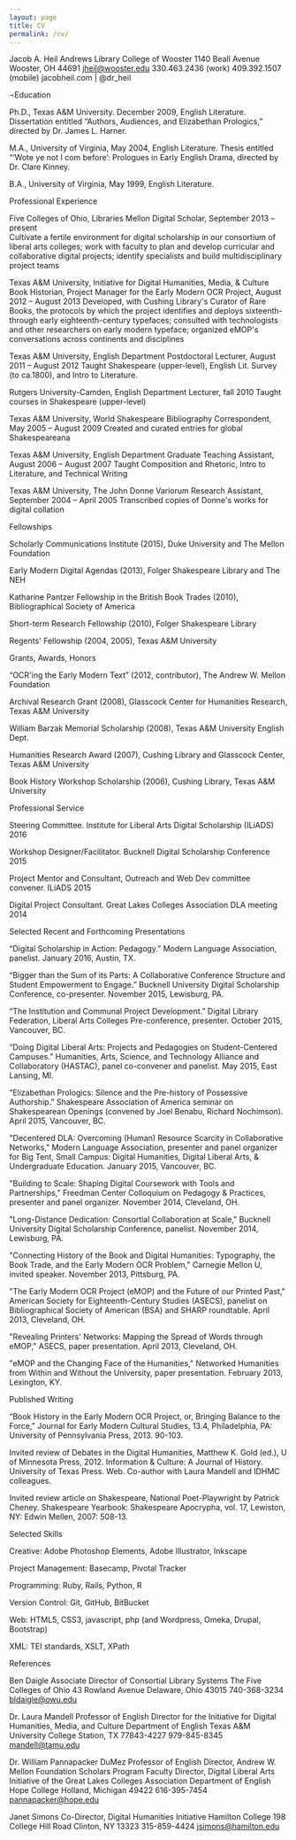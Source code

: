 ```yaml
---
layout: page
title: CV
permalink: /cv/
---
```


Jacob A. Heil
Andrews Library
College of Wooster
1140 Beall Avenue
Wooster, OH 44691
	jheil@wooster.edu
330.463.2436 (work)
409.392.1507 (mobile) 
jacobheil.com  |  @dr_heil

¬Education

Ph.D., Texas A&M University. December 2009, English Literature. Dissertation entitled “Authors, Audiences, and Elizabethan Prologics,” directed by Dr. James L. Harner.
 
M.A., University of Virginia, May 2004, English Literature. Thesis entitled “‘Wote ye not I com before’: Prologues in Early English Drama, directed by Dr. Clare Kinney.

B.A., University of Virginia, May 1999, English Literature.

Professional Experience

Five Colleges of Ohio, Libraries 
Mellon Digital Scholar, September 2013 – present	
Cultivate a fertile environment for digital scholarship in our consortium of liberal arts colleges; work with faculty to plan and develop curricular and collaborative digital projects; identify specialists and build multidisciplinary project teams

Texas A&M University, Initiative for Digital Humanities, Media, & Culture 
Book Historian, Project Manager for the Early Modern OCR Project, August 2012 – August 2013
Developed, with Cushing Library's Curator of Rare Books, the protocols by which the project identifies and deploys sixteenth- through early eighteenth-century typefaces; consulted with technologists and other researchers on early modern typeface; organized eMOP's conversations across continents and disciplines 

Texas A&M University, English Department
Postdoctoral Lecturer, August 2011 – August 2012
Taught Shakespeare (upper-level), English Lit. Survey (to ca.1800), and Intro to Literature. 

Rutgers University-Camden, English Department 
Lecturer, fall 2010
Taught courses in Shakespeare (upper-level)

Texas A&M University, World Shakespeare Bibliography
Correspondent, May 2005 – August 2009
Created and curated entries for global Shakespeareana  

Texas A&M University, English Department
Graduate Teaching Assistant, August 2006 – August 2007
Taught Composition and Rhetoric, Intro to Literature, and Technical Writing

Texas A&M University, The John Donne Variorum
Research Assistant, September 2004 – April 2005
Transcribed copies of Donne's works for digital collation

Fellowships

Scholarly Communications Institute (2015), Duke University and The Mellon Foundation

Early Modern Digital Agendas (2013), Folger Shakespeare Library and The NEH

Katharine Pantzer Fellowship in the British Book Trades (2010), Bibliographical Society of America

Short-term Research Fellowship (2010), Folger Shakespeare Library

Regents' Fellowship (2004, 2005), Texas A&M University

Grants, Awards, Honors

“OCR'ing the Early Modern Text” (2012, contributor), The Andrew W. Mellon Foundation 

Archival Research Grant (2008), Glasscock Center for Humanities Research, Texas A&M University

William Barzak Memorial Scholarship (2008), Texas A&M University English Dept.

Humanities Research Award (2007), Cushing Library and Glasscock Center, Texas A&M University

Book History Workshop Scholarship (2006), Cushing Library, Texas A&M University

Professional Service

Steering Committee. Institute for Liberal Arts Digital Scholarship (ILiADS) 2016

Workshop Designer/Facilitator. Bucknell Digital Scholarship Conference 2015

Project Mentor and Consultant, Outreach and Web Dev committee convener. ILiADS 2015

Digital Project Consultant. Great Lakes Colleges Association DLA meeting 2014

Selected Recent and Forthcoming Presentations

“Digital Scholarship in Action: Pedagogy.” Modern Language Association, panelist. January 2016, Austin, TX. 

“Bigger than the Sum of its Parts: A Collaborative Conference Structure and Student Empowerment to Engage.” Bucknell University Digital Scholarship Conference, co-presenter. November 2015, Lewisburg, PA. 

“The Institution and Communal Project Development.” Digital Library Federation, Liberal Arts Colleges Pre-conference, presenter. October 2015, Vancouver, BC. 

 “Doing Digital Liberal Arts: Projects and Pedagogies on Student-Centered Campuses.” Humanities, Arts, Science, and Technology Alliance and Collaboratory (HASTAC), panel co-convener and panelist. May 2015, East Lansing, MI. 

“Elizabethan Prologics: Silence and the Pre-history of Possessive Authorship.” Shakespeare Association of America seminar on Shakespearean Openings (convened by Joel Benabu, Richard Nochimson). April 2015, Vancouver, BC. 

"Decentered DLA: Overcoming (Human) Resource Scarcity in Collaborative Networks," Modern Language Association, presenter and panel organizer for Big Tent, Small Campus: Digital Humanities, Digital Liberal Arts, & Undergraduate Education. January 2015, Vancouver, BC. 

"Building to Scale: Shaping Digital Coursework with Tools and Partnerships," Freedman Center Colloquium on Pedagogy & Practices, presenter and panel organizer. November 2014, Cleveland, OH. 

"Long-Distance Dedication: Consortial Collaboration at Scale," Bucknell University Digital Scholarship Conference, panelist. November 2014, Lewisburg, PA. 

"Connecting History of the Book and Digital Humanities: Typography, the Book Trade, and the Early Modern OCR Problem," Carnegie Mellon U, invited speaker. November 2013, Pittsburg, PA. 

"The Early Modern OCR Project (eMOP) and the Future of our Printed Past," American Society for Eighteenth-Century Studies (ASECS), panelist on Bibliographical Society of American (BSA) and SHARP roundtable. April 2013, Cleveland, OH.

"Revealing Printers' Networks: Mapping the Spread of Words through eMOP," ASECS, paper presentation. April 2013, Cleveland, OH.

"eMOP and the Changing Face of the Humanities,"  Networked Humanities from Within and Without the University, paper presentation. February 2013, Lexington, KY.

Published Writing 

“Book History in the Early Modern OCR Project, or, Bringing Balance to the Force,” Journal for Early Modern Cultural Studies, 13.4, Philadelphia, PA: University of Pennsylvania Press, 2013. 90-103. 

Invited review of Debates in the Digital Humanities, Matthew K. Gold (ed.), U of Minnesota Press, 2012. Information & Culture: A Journal of History. University of Texas Press. Web. Co-author with Laura Mandell and IDHMC colleagues. 

Invited review article on Shakespeare, National Poet-Playwright by Patrick Cheney. Shakespeare Yearbook: Shakespeare Apocrypha, vol. 17, Lewiston, NY: Edwin Mellen, 2007: 508-13.

Selected Skills

Creative: 		Adobe Photoshop Elements, Adobe Illustrator, Inkscape

Project Management: 	Basecamp, Pivotal Tracker

Programming: 		Ruby, Rails, Python, R

Version Control: 	Git, GitHub, BitBucket

Web: 			HTML5, CSS3, javascript, php (and Wordpress, Omeka, Drupal, Bootstrap)

XML: 			TEI standards, XSLT, XPath


References

Ben Daigle
Associate Director of Consortial Library Systems
The Five Colleges of Ohio
43 Rowland Avenue
Delaware, Ohio 43015
740-368-3234
bldaigle@owu.edu

Dr. Laura Mandell
Professor of English 
Director for the Initiative for Digital Humanities, Media, and Culture
Department of English
Texas A&M University
College Station, TX 77843-4227
979-845-8345
mandell@tamu.edu

Dr. William Pannapacker 
DuMez Professor of English
Director, Andrew W. Mellon Foundation Scholars Program
Faculty Director, Digital Liberal Arts Initiative of the Great Lakes Colleges Association
Department of English
Hope College
Holland, Michigan 49422
616-395-7454
pannapacker@hope.edu

Janet Simons
Co-Director, Digital Humanities Initiative
Hamilton College
198 College Hill Road
Clinton, NY 13323
315-859-4424
jsimons@hamilton.edu


